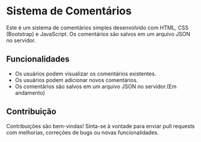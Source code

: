 # Sistema de Comentários

Este é um sistema de comentários simples desenvolvido com HTML, CSS (Bootstrap) e JavaScript. Os comentários são salvos em um arquivo JSON no servidor.

## Funcionalidades

- Os usuários podem visualizar os comentários existentes.
- Os usuários podem adicionar novos comentários.
- Os comentários são salvos em um arquivo JSON no servidor.(Em andamento)

## Contribuição

Contribuições são bem-vindas! Sinta-se à vontade para enviar pull requests com melhorias, correções de bugs ou novas funcionalidades.




